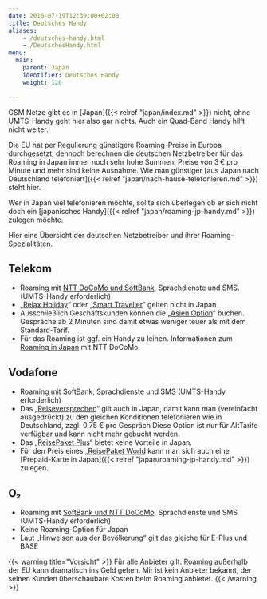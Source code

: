 ```yaml
---
date: 2016-07-19T12:30:00+02:00
title: Deutsches Handy
aliases:
    - /deutsches-handy.html
    - /DeutschesHandy.html
menu:
  main:
    parent: Japan
    identifier: Deutsches Handy
    weight: 120

---
```


GSM Netze gibt es in [Japan]({{< relref "japan/index.md" >}}) nicht, ohne UMTS-Handy geht hier also gar nichts. Auch ein Quad-Band Handy hilft nicht weiter.

Die EU hat per Regulierung günstigere Roaming-Preise in Europa durchgesetzt, dennoch berechnen die deutschen Netzbetreiber für das Roaming in Japan immer noch sehr hohe Summen. Preise von 3 € pro Minute und mehr sind keine Ausnahme. Wie man günstiger [aus Japan nach Deutschland telefoniert]({{< relref "japan/nach-hause-telefonieren.md" >}}) steht hier.

Wer in Japan viel telefonieren möchte, sollte sich überlegen ob er sich nicht doch ein [japanisches Handy]({{< relref "japan/roaming-jp-handy.md" >}}) zulegen möchte.

Hier eine Übersicht der deutschen Netzbetreiber und ihrer Roaming-Spezialitäten.

## Telekom

* Roaming mit [NTT DoCoMo und SoftBank](https://www.t-mobile.de/roaming/0,25096,25649-_,00.html), Sprachdienste und SMS.
(UMTS-Handy erforderlich)
* „[Relax Holiday](https://www.t-mobile.de/relaxholiday/0,10884,15890-_,00.html)“ oder „[Smart Traveller](https://www.t-mobile.de/roaming/0,16674,20711-_,00.html)“ gelten nicht in Japan
* Ausschließlich Geschäftskunden können die „[Asien Option](https://www.t-mobile.de/business/asien-option/0,20315,23506-_,00.html)“ buchen. Gespräche ab 2 Minuten sind damit etwas weniger teuer als mit dem Standard-Tarif.
* Für das Roaming ist ggf. ein Handy zu leihen.
Informationen zum [Roaming in Japan](https://www.nttdocomo.co.jp/english/support/procedure/rental/) mit NTT DoCoMo.

## Vodafone

* Roaming mit [SoftBank](http://www.vodafone.de/privat/service/roaming-laenderuebersicht.html), Sprachdienste und SMS
(UMTS-Handy erforderlich)
* Das „[Reiseversprechen](http://www.vodafone.de/privat/service/roaming-reiseversprechen-mit-vertrag.html)“ gilt auch in Japan, damit kann man (vereinfacht ausgedrückt) zu den gleichen Konditionen telefonieren wie in Deutschland, zzgl. 0,75 € pro Gespräch
Diese Option ist nur für AltTarife verfügbar und kann nicht mehr gebucht werden.
* Das „[ReisePaket Plus](https://www.vodafone.de/privat/service/reisepaketplus.html)“ bietet keine Vorteile in Japan.
* Für den Preis eines „[ReisePaket World](https://www.vodafone.de/privat/service/reisepaket-world-woche.html) kann man sich auch eine [Prepaid-Karte in Japan]({{< relref "japan/roaming-jp-handy.md" >}}) zulegen.

## O₂

* Roaming mit [SoftBank und NTT DoCoMo](https://www.o2online.de/tarife/beratung-und-service/auslandstarife/wichtige-informationen/), Sprachdienste und SMS
(UMTS-Handy erforderlich)
* Keine Roaming-Option für Japan
* Laut „Hinweisen aus der Bevölkerung“ gilt das gleiche für E-Plus und BASE  

{{< warning title="Vorsicht" >}}
Für alle Anbieter gilt: Roaming außerhalb der EU kann dramatisch ins Geld gehen. Mir ist kein Anbieter bekannt, der seinen Kunden überschaubare Kosten beim Roaming anbietet.
{{< /warning >}}


